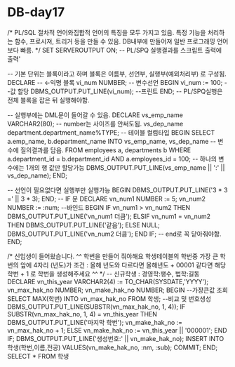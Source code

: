 # DB-day17
/*
    PL/SQL 절차적 언어와집합적 언어의 특징을 모두 가지고 있음.
    특정 기능을 처리하는 함수, 프로시져, 트리거 등을 만들 수 있음.
    DB내부에 만들어져 일반 프로그래밍 언어보다 빠름.
*/
SET SERVEROUTPUT ON; 
-- PL/SPQ 실행결과를 스크립트 출력에 출력'

-- 기본 단위는 블록이라고 하며 블록은 이름부, 선언부, 실행부(예외처리부) 로 구성됨.
DECLARE --          <-익명 블록
 vi_num NUMBER;     -- 변수선언
BEGIN
 vi_num := 100; --값 할당
DBMS_OUTPUT.PUT_LINE(vi_num); --프린트
END;
-- PL/SPQ실행은 전체 블록을 잡은 뒤 실행해야함.

-- 실행부에는 DML문이 들어갈 수 있음.
DECLARE
 vs_emp_name VARCHAR2(80); -- number는 사이즈를 안써도됨. 
 vs_dep_name department.department_name%TYPE; -- 테이블 컬럼타입
BEGIN
 SELECT a.emp_name, b.department_name
  INTO vs_emp_name, vs_dep_name -- 변수에 질의결과를 담음.
 FROM employees a, departments b
 WHERE a.department_id = b.department_id
 AND a.employees_id = 100; -- 하나의 변수에는 1개의 행 값만 할당가능
 DBMS_OUTPUT.PUT_LINE(vs_emp_name || ':' || vs_dep_name);
END;

-- 선언이 필요없다면 실행부만 실행가능
BEGIN
 DBMS_OUTPUT.PUT_LINE('3 * 3 =' || 3 * 3);
END;
-- IF 문
DECLARE
 vn_num1 NUMBER := 5;
 vn_num2 NUMBER := :num;       --바인드
BEGIN
 IF vn_num1 > vn_num2 THEN
    DBMS_OUTPUT.PUT_LINE('vn_num1 더큼');
 ELSIF vn_num1 = vn_num2 THEN
    DBMS_OUTPUT.PUT_LINE('같음');
 ELSE
    NULL;
    DBMS_OUTPUT.PUT_LINE('vn_num2 더큼');
 END IF; -- end로 꼭 닫아줘야함.
END;

/* 신입생이 들어왔습니다. ^^
   학번을 만들어 줘야해요
   학생테이블의 학번중 가장 큰 학번의 앞에 4자리 (년도)가 
   조건 : 올해 년도와 다르다면 올해년도 + 00001
         같다면 해당학번 + 1 로 학번을 생성해주세요 ^^
*/
-- 신규학생 : 경영학:팽수, 법학:길동
DECLARE
 vn_this_year VARCHAR2(4) := TO_CHAR(SYSDATE,'YYYY');
 vn_max_hak_no NUMBER;
 vn_make_hak_no NUMBER;
BEGIN
 --가장큰값 조회
 SELECT MAX(학번) INTO vn_max_hak_no FROM 학생;
 --비교 및 번호생성
   DBMS_OUTPUT.PUT_LINE(SUBSTR(vn_max_hak_no, 1, 4));
  IF SUBSTR(vn_max_hak_no, 1, 4) = vn_this_year THEN
   DBMS_OUTPUT.PUT_LINE('마지막 학번');
  vn_make_hak_no := vn_max_hak_no + 1;
 ELSE
  vn_make_hak_no := vn_this_year || '000001';
 END IF;
 DBMS_OUTPUT.PUT_LINE('생성번호:' || vn_make_hak_no);
 INSERT INTO 학생(학번,이름,전공) VALUES(vn_make_hak_no, :nm, :sub);
 COMMIT;
END;
SELECT *
FROM 학생








